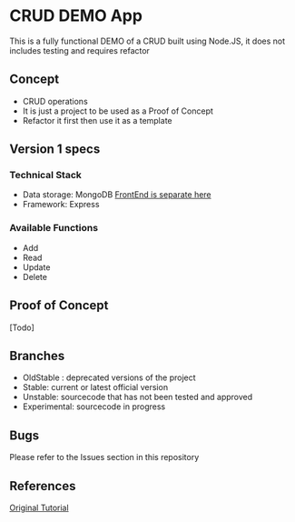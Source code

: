# CRUD DEMO App #

This is a fully functional DEMO of a CRUD built using Node.JS, it does not includes testing and requires refactor

## Concept ##
- CRUD operations
- It is just a project to be used as a Proof of Concept
- Refactor it first then use it as a template


## Version 1 specs ##

### Technical Stack ###
* Data storage: MongoDB [FrontEnd is separate here](https://github.com/hftamayo/pfuserscrudfe)
* Framework: Express

### Available Functions ###
* Add
* Read
* Update
* Delete

## Proof of Concept ##
[Todo]

## Branches ##
* OldStable : deprecated versions of the project
* Stable: current or latest official version
* Unstable: sourcecode that has not been tested and approved
* Experimental: sourcecode in progress

## Bugs ##
Please refer to the Issues section in this repository

## References ##
[Original Tutorial](https://youtu.be/FOK45_sEqK8?si=-gDlkKC2v_UGQL3q)
